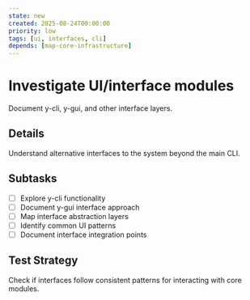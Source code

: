 ```yaml
---
state: new
created: 2025-08-24T00:00:00
priority: low
tags: [ui, interfaces, cli]
depends: [map-core-infrastructure]
---
```


# Investigate UI/interface modules

Document y-cli, y-gui, and other interface layers.

## Details

Understand alternative interfaces to the system beyond the main CLI.

## Subtasks

- [ ] Explore y-cli functionality
- [ ] Document y-gui interface approach
- [ ] Map interface abstraction layers
- [ ] Identify common UI patterns
- [ ] Document interface integration points

## Test Strategy

Check if interfaces follow consistent patterns for interacting with core modules.